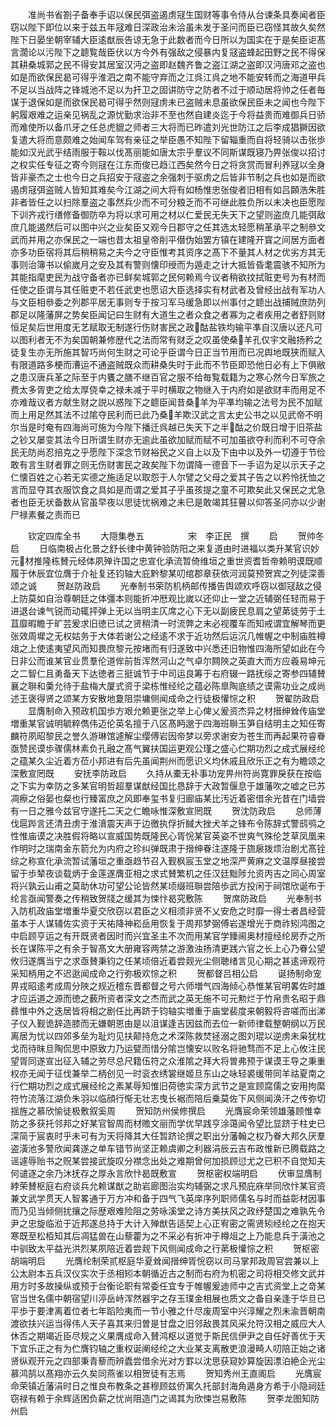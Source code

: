 <!-- { "loadSidebar": true } -->
　　准尚书省劄子备奉手诏以保民弭盗遏虏冦生国财等事令侍从台谏条具奏闻者臣窃以陛下即位以来于兹五年冦难日深政治未洽虽未发于圣问而臣已窃怪其故久矣然陛下日晏坐朝宰辅大臣逺猷辰告谅无急于此数者而今日所以为国实在于是矣臣讵髙言濶论以污陛下之聼覧哉臣伏以方今外有强敌之侵暴内复冦盗蜂起田野之民不得保其耕桑城郭之民不得安其居室汉沔之盗即赵魏齐鲁之盗江湖之盗即汉沔唐邓之盗也如是而欲保民曷可得乎淮泗之南不能守弃而之江呉江呉之地不能安转而之海道甲兵不足以当战阵之锋城池不足以为扞卫之固讲防守之防者不过于顺动居将帅之任者毎谋于退保如是而欲保民曷可得乎然则冦虏未已盗贼未息虽欲保民臣未之闻也今陛下躬履艰难之运亲见祸乱之源忧勤求治非不至也然自建炎迄于今将益贵而难御兵日骄而难使所以备爪牙之任总虎貔之师者三大将而已昨遣刘光世防江之后李成猖獗因欲复遣大将而意颇难之始闻车驾有亲征之举臣愚不知陛下留辎重而自将轻骑以击张歩能如汉光武乎结雨服于鞍以伐髙丽能如唐太宗乎羣议不同斯谋既寝乃畀张俊以招讨之权实任专征之寄今则冦在江东而俊已趋江西矣然今日之将贪赏而冒利养冦以全身皆非豪杰之士也今日之兵招安于冦盗之余强刺于驱虏之后皆非节制之兵也如是而欲遏虏冦弭盗贼人皆知其难矣今江湖之间大将有如杨惟忠张俊者旧相有如吕頥浩朱胜非者皆任之以扫除羣盗之事然兵少而不可分粮乏而不可继此胜负所以未决也臣愿陛下训齐戎行缮修备御防卒为将以求可用之材以仁爱民无失天下之望则盗庶几能弭敌庶几能遏然后可以图中兴之业矣臣又观今日郡守之任其选太轻愿稍革承平之制叅文武而并用之亦保民之一端也昔太祖皇帝削平僣伪始罢方镇在建隆开寳之间居方面者亦多功臣宿将其后稍稍易之夫今之守臣惟考其资序之髙下不量其人材之优劣方其无事则治簿书以偷嵗月之安及其有警则懐印绶而为遁走之计大抵皆昏耄震骇不知所为其能指麾吏民为战守备者亦已鲜矣城郭之民何赖焉今议者稍欲抆拭赃吏号为有材而任使之臣谓与其任赃吏不若任武吏也愿诏大臣选择实有材武者及曾经出战有军功人与文臣相叅委之列郡平居无事则专于按习军马缓急即以州事付之聼出战捕贼庶防列郡足以隆藩屏之势矣臣闻记曰生财有大道生之者众食之者寡为之者疾用之者舒则财恒足矣后世用度无艺赋取无制遂行伤财害民之政酤盐铁均输平凖自汉唐以还凡可以图利者无不为矣国朝兼修歴代之法而常有财乏之叹虽使桑羊孔仅宇文融扬矜之徒复生亦无所施其智巧尚何生财之可论乎臣谓今日正当节用而已况舆地既狭而赋入有限道路多梗而漕运不通盗贼既众而耕桑失时于此而不节臣即恐他日必有上下俱敝之患汉唐兵革之际至于内饔之膳不继百官之服不给毎覧载籍为之寒心然今日军旅之费太多胥吏之给太厚侥幸之禄未减于平时横取之物继入于内府如是欲财丰而用足不亦难哉议者方献生财之説以惑陛下之聼臣闻昔桑羊为平凖均输之法号为民不加赋而上用足然其法不过隂夺民利而已此乃桑羊欺汉武之言太史公书之以见武帝不明尔当是时奄有四海尚可施为今陛下播迁呉越已失天下之半酤之价既日增于旧茶盐之钞又屡变其法今日所谓生财亦无逾此虽欲加赋而赋不可加虽欲夺利而利不可夺余民无防尚忍掊克之乎愿陛下深念节财裕民之义自上以及下由中以及外一切遵于节俭敢有言生财者罪之则无伤财害民之政矣陛下勿谓降一德音下一手诏为足以示天子之仁懐百姓之心若无实德之施适足以取怨于人尔譬之父母之爱其子告之以矜怜抚恤之言而显夺其衣服饮食之具如是而谓之爱其子乎虽孩提之童不可欺矣此又保民之尤急者也臣无状备数从官虽早夜以思徒忧祸难之未巳是敢竭其狂瞽以仰答圣问亦以少谢尸禄素餐之责而已











　　钦定四库全书
　　大隠集巻五　　　　　宋　李正民　撰
　　启
　　贺帅冬启
　　日临南极占化景之舒长律中黄钟验防阳之来复道由时进福以类升某官识妙元材推隆栋賛元经体夙殚许国之忠宣化承流暂倚维垣之重世资耆哲帝赖明谟既顺履于休辰宜位膺于介祉复还钧轴大庇黔黎某叨绾郡章获依河润莫预贺宾之列徒深善颂之诚
　　贺赵防政启
　　光奉制书荣防机柄邮传播告舆颂欢呼窃以御冦敌之侵上防莫如自治尊朝廷之体彊本则能折冲厯观比嵗以还仰止一堂之近辅弼任轻而易于进退台谏气锐而动辄抨弹上无以当明主仄席之心下无以副疲民息肩之望苐徒劳于土苴靡暇瞻于旷芸爰求旧徳已试之贤稍清一时流弊之末必视覆车而知戒谓宜解琴而更张效周墀之无权姑务于大体若谢公之经逺不求于近功然后运沉几帷幄之中制庙胜樽俎之上使逺夷望风而知畏庶黎元按堵而有归遂致中兴悉还旧物惟四海所望如此在今日非公而谁某官业贯羣伦道侔前哲浑然河山之气卓尔闗陜之英直大而方应羲易坤元之二智仁且勇备天下达徳者三挺诚节于中司运良筹于右府辍一路抚绥之寄参四辅賛襄之聨和羮允待于盐梅大厦式资于梁栋惟经纶之蕴必陈臯陶底绩之谟需功业之成尚述王褒得贤之颂某方安散地夐阻崇墉侧闻成命之行徒极懽悰之积
　　贺翟防政启
　　显膺制命入预政机国歩方艰允赖更张之举上心俾乂爰资杰异之材搢绅耸传庙堂増重某官诚明毓粹儁伟迈伦英名擅于八区髙眄邈于四海班聨玉笋自结明主之知任寄麟符夙昭黎民之誉久游琳馆遽解尘缨傅岩因帝梦以旁求谢安为苍生而再起果符睿眷亟赞民谟歩骤儒林素负孔融之髙气翼扶国运更观公瑾之盛心伫期功烈之成式展经纶之蕴某久尘近着方莅小邦进有后先虽闻荆州而愿识义均休戚且欣乐正之有为瞻颂之深敷宣罔既
　　安抚李防政启
　　久持从橐无补事功宠畀州符尚寛罪戾获在按临之下实为幸防之多某官明哲超羣谋猷经国比恳辞于大政暂偃息于雄藩吹之嘘之已苏凋瘵之俗晏也粲也行臻富庶之风即奉玺书复归廊庙某比汚近着密借余光昔在门墙尝有一日之雅今兹官守遂托二天之仁瞻咏惟深敷宣罔既
　　贺沈防政启
　　总师薄伐扈跸言还清丑虏于淮濆震天声于边徼执俘折馘大挫犬羊之锋布令陈辞式警鸱鸮之性惟庙谟之决胜假将略以宣威国势既隆民心胥恱某官英姿不世爽气殊伦芝草凤凰来作明时之瑞南金东箭允为内府之珍纠弹既肃于搢绅眷注遂隆于旒扆拨烦治剧尤髙铨综之称宣化承流暂试藩垣之重亟趋节召入觐枫宸玉堂之地深严黄麻之文温厚昼接尝留于歩辇夜谈载炳于金莲遂膺亚相之求式賛繁机之任汉廷黜陟允资丙吉之同心周室将兴孰云山甫之莫助休功可望公论皆然某顷缀班聨尝陪歩武方投闲于祠馆欣诞布于纶言亟闻警奏之传稍致贺牋之缓其为悚忭曷究敷陈
　　贺席防政启
　　光奉制书入防机政庙堂増重华夏交欣窃以君臣之义相须非贤不乂安危之时靡一得士者昌经营虽本于人谋辅佐实资于天祐降神崧岳用恢复于周邦梦弼傅岩遂增光于商祚矧鸿图之中启顾亨运之有开既贤者因时而兴宜圣主不次而用某官学臻阃奥材擅经纶房乔之所长在谋陈平之有余于智髙文大册雍容两禁之游激浊扬清更践六官之长上心乃眷公望攸归遂膺当宁之求亟賛秉钧之任某顷倍近着尝觌光尘侧聴绪言见心期之甚逺谛观符采知柄用之不迟逖闻成命之行弥极欢悰之积
　　贺都督吕相公启
　　诞扬制命宠畀戎昭逺考成周分陜之规近稽东晋都督之号六师増气四海倾心恭惟某官明畧佐时雄才应运道之源而徳之薮所资者深文之杰而武之英无施不可元勲烂于竹帛贵名昭于鼎彞惟中外之迭居皆将相之剧任比再跻于钧轴实増重于庙堂裴度来朝毅将咨嗟而出涕子仪入觐诡辞造膝而无嫌朝恩由是以沮谋逢吉因兹而去位一新师律载整朝纲以万民离居为忧以四郊多垒为耻灼见扶颠持危之术深陈救焚拯溺之图刘琨以逆虏未枭犹枕戈而待昩旦陶侃思中原致力乃运甓而惜分隂岂懐安以败名将驰骛而不足上心攸注民望胥同遂宣出征入辅之劳尽总尺籍伍符之众淮隂之拜大将曽弗预于谋谟王导之秉重权亦无闻于征伐兼举二柄创见一时衮衣绣裳继姬旦东山之咏轻裘缓带同羊祜夏南之行伫期功烈之成式展经纶之素某辱知惟旧荷徳实深方武节之是宣顾腐儒之安用拘縻符竹流落江湖负朱羽以临顔行惭无壮志曳长裾而陪后乗莫佐下风侧闻涣汗之传弥切揺旌之慕欣愉徒极敷叙奚周
　　贺知防州侯修撰启
　　光膺宸命荣领雄藩顾惟幸防之多获托邻邦之好某官智周而材赡文丽而学优早践亨涂蔼闻令望比显跻于柱史已深简于宸衷时乎未可有为天将降其大任暂跻论撰之职出分藩翰之权乃眷大邦久厌羣盗潢池多警欣闻龚遂之单车错节尚坚正赖虞卿之利器涓辰云吉布政惟新已腾载路之谣遽辱贻书之贶某尝接武旋叹分襟念出处之难期曾何加损顾愆尤之已积不自觉知夫何谴逐之余乃沐抚存之厚永言欣忭曷既敷宣
　　贺枢密权端明启
　　伏审显膺制綍荣賛枢庭右府谈兵允赖谋猷之助岩廊图治实均辅弼之求凡预庇庥举同欣忭某官资兼文武学贯天人智畧通于万方冲和备于四气飞英庠序列职师儒名与时而益彰材因事而乃见当倾侧扰攘之际歴艰难险阻之劳咏溪堂之诗方美扶风之政纾楚国之难孰先令尹之忠旋临涖于近邦遂总持于大计入殚猷告适契上心正宥密之需贤矧经纶之在抱天寒既至松栢知其后凋猛兽在山藜藿为之不采必有折冲于樽俎之上乃能息兵于潢池之中驯致太平益光洪烈某夙陪近着尝觌下风侧闻成命之行苐极懽悰之积
　　贺枢密胡端明启
　　光膺纶制荣贰枢庭华夏耸闻搢绅胥恱窃以司马掌邦政周官尝兼以上公太尉本五兵汉仪实次于丞相矧本朝循近古之制而右府为机密之司将相交修文武并用方时多故操纵或预于台衡论职有常委任宜专于帷幄爰迪师中之吉式资堂上之竒某官当世名儒中朝宿望川渟岳峙浑然器宇之存玉璞金相展也质文之备自亲逢于华旦已平歩于要津离着位者七年蹈险夷而一节小雅之什尽废周室中兴淳耀之烈未渝晋朝南渡欲扶兴运当得伟人天子喜其来归曽是甘盘之旧邻敌畏其风采允符汉相之威应大人休否之期竭近臣尽规之义果膺成命入賛鸿枢以道觉于斯民信伊尹之自任好善优于天下宜乐正之有为伫膺钧轴之重权诞阐经纶之大业某支离散吏浪漫畸人叨陪正始之诸贤纵观开元之四部秉青藜而辨蠹尝借余光对方罫以沈思获窥妙算旋因漂泊絶企光尘慕鸿鹄以髙翔亦云久矣同燕雀以相贺徒有志焉
　　贺知秀州王直阁启
　　光膺宸命荣镇近藩涓时日之惟良布教条之甚穆顾兹侨寓久托部封海角遁身方希于小隐祠廷窃禄有赖于余辉适困负薪之忧尚阻造门之谒其为欣悚岂易敷陈
　　贺李龙图知防州启
